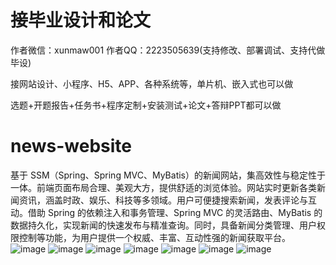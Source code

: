 # 接毕业设计和论文
作者微信：xunmaw001  作者QQ：2223505639(支持修改、部署调试、支持代做毕设)

接网站设计、小程序、H5、APP、各种系统等，单片机、嵌入式也可以做

选题+开题报告+任务书+程序定制+安装测试+论文+答辩PPT都可以做
# news-website
基于 SSM（Spring、Spring MVC、MyBatis）的新闻网站，集高效性与稳定性于一体。前端页面布局合理、美观大方，提供舒适的浏览体验。网站实时更新各类新闻资讯，涵盖时政、娱乐、科技等多领域。用户可便捷搜索新闻，发表评论与互动。借助 Spring 的依赖注入和事务管理、Spring MVC 的灵活路由、MyBatis 的数据持久化，实现新闻的快速发布与精准查询。同时，具备新闻分类管理、用户权限控制等功能，为用户提供一个权威、丰富、互动性强的新闻获取平台。 
![image](https://github.com/user-attachments/assets/cc8192bb-2049-41b1-98d7-5aa7009cc5e3)
![image](https://github.com/user-attachments/assets/b559de86-23fa-44ce-9f01-a00b50a36c4c)
![image](https://github.com/user-attachments/assets/304f2c5c-bf75-4ee4-9251-6a48e2556382)
![image](https://github.com/user-attachments/assets/d11f5842-af87-40d6-9e84-6bd8521856fd)
![image](https://github.com/user-attachments/assets/0f76bcd2-e31b-4888-b742-4bf80183bb46)
![image](https://github.com/user-attachments/assets/ef3c4ad9-502d-406b-bb38-d3d5393b571d)
![image](https://github.com/user-attachments/assets/f619dcdd-951b-45ee-9c15-c8c5bebe3f1d)
